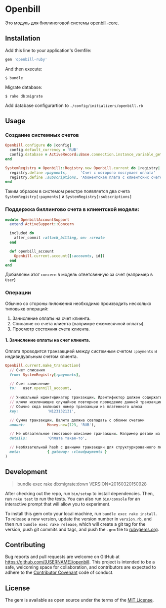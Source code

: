 # Openbill

Это модуль для биллиноговой системы [openbill-core](https://github.com/dapi/openbill-core).

## Installation

Add this line to your application's Gemfile:

```ruby
gem 'openbill-ruby'
```

And then execute:

    $ bundle

Migrate database:

    $ rake db:migrate

Add database configurartion to `./config/initializers/openbill.rb`

## Usage

### Создание системных счетов

```ruby
Openbill.configure do |config|
  config.default_currency = 'RUB'
  config.database = ActiveRecord::Base.connection.instance_variable_get('@config')
end

SystemRegistry = Openbill::Registry.new Openbill.current do |registry|
  registry.define :payments,      'Счет с которого поступает оплата'
  registry.define :subscriptions, 'Абонентская плата с клиентских счетов'
end
```

Таким образом в системом реестре появляется два счета `SystemRegistry[:payments]` и `SystemRegistry[:subscriptions]`

### Поддержка биллингово счета в клиентской модели:

```ruby
module OpenbillAccountSupport
  extend ActiveSupport::Concern

  included do
    after_commit :attach_billing, on: :create
  end

  def openbill_account
    Openbill.current.account([:accounts, id])
  end
end
```

Добавляем этот `concern` в модель ответсвенную за счет (например в `User`)

### Операции

Обычно со стороны пиложения необходимо производить несколько типовыхв операций:

1. Зачисление оплаты на счет клиента.
2. Списание со счета клиента (напримре ежемесячной оплаты).
3. Просмотр состояния счета клиента.

#### 1. Зачисление оплаты на счет клиента.

Оплата проводится транзакцией между системным счетом `:payments` и индивидуальным счетом клиента.

```ruby
Openbill.current.make_transaction(
  // Счет списания
  from: SystemRegistry[:payments],

  // Счет зачисление
  to:   user.opennill_account,
  
  // Уникальный идентификатор транзакции. Идентификтор должен содержать
  // ключи исключающие случайное повторное проведение данной транзакции.
  // Обычно сюда включают номер транзакции из платежного шлюза
  key:             'N123132131',

  // Сумма транзакции. Валюта должна совпадать с обоими счетами
  amount:          Money.new(123, 'RUB'),

  // Не обязательное текстовое описание транзакции. Например детали из платежного шлюза.
  details:         'Оплата такая-то',

  // Необязательнай hash с данными транзакции для структурированного поиска в дальнейшем
  meta:            { gateway: :cloudpayments }
)
```

## Development


> bundle exec rake db:migrate:down VERSION=20160320150928

After checking out the repo, run `bin/setup` to install dependencies. Then, run `rake test` to run the tests. You can also run `bin/console` for an interactive prompt that will allow you to experiment.

To install this gem onto your local machine, run `bundle exec rake install`. To release a new version, update the version number in `version.rb`, and then run `bundle exec rake release`, which will create a git tag for the version, push git commits and tags, and push the `.gem` file to [rubygems.org](https://rubygems.org).

## Contributing

Bug reports and pull requests are welcome on GitHub at https://github.com/[USERNAME]/openbill. This project is intended to be a safe, welcoming space for collaboration, and contributors are expected to adhere to the [Contributor Covenant](contributor-covenant.org) code of conduct.


## License

The gem is available as open source under the terms of the [MIT License](http://opensource.org/licenses/MIT).

